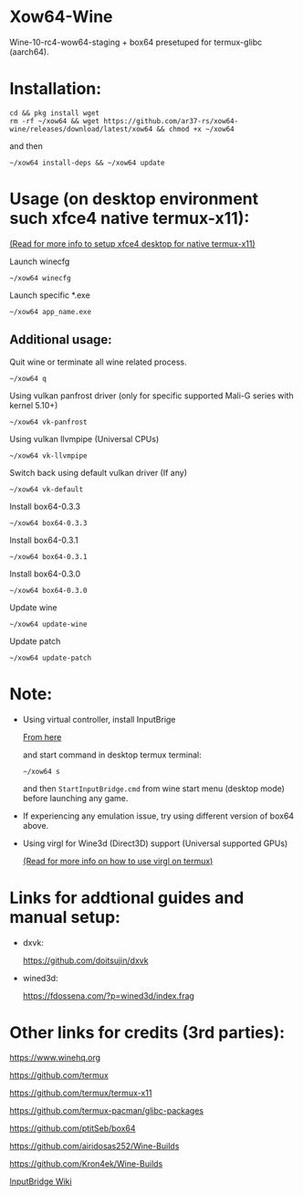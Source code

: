 # Xow64-Wine
Wine-10-rc4-wow64-staging + box64 presetuped for termux-glibc (aarch64).
# Installation:
```
cd && pkg install wget 
rm -rf ~/xow64 && wget https://github.com/ar37-rs/xow64-wine/releases/download/latest/xow64 && chmod +x ~/xow64
```
and then
```
~/xow64 install-deps && ~/xow64 update
```
# Usage (on desktop environment such xfce4 native termux-x11):
[(Read for more info to setup xfce4 desktop for native termux-x11)](https://github.com/ar37-rs/xfce4-termux)

Launch winecfg
```
~/xow64 winecfg
```
Launch specific *.exe
```
~/xow64 app_name.exe
```
## Additional usage:
Quit wine or terminate all wine related process.
```
~/xow64 q
```
Using vulkan panfrost driver (only for specific supported Mali-G series with kernel 5.10+)
```
~/xow64 vk-panfrost
```
Using vulkan llvmpipe (Universal CPUs)
```
~/xow64 vk-llvmpipe
```
Switch back using default vulkan driver (If any)
```
~/xow64 vk-default
```
Install box64-0.3.3
```
~/xow64 box64-0.3.3
```
Install box64-0.3.1
```
~/xow64 box64-0.3.1
```
Install box64-0.3.0
```
~/xow64 box64-0.3.0
```
Update wine
```
~/xow64 update-wine
```
Update patch
```
~/xow64 update-patch
```

# Note:
* Using virtual controller, install InputBrige

    [From here](https://github.com/ar37-rs/xow64-wine/releases/download/latest/InputBridge_v0.1.9.9.apk)

    and start command in desktop termux terminal:
    ```
    ~/xow64 s
    ```
    and then `StartInputBridge.cmd` from wine start menu (desktop mode) before launching any game.
* If experiencing any emulation issue, try using different version of box64 above.
* Using virgl for Wine3d (Direct3D) support (Universal supported GPUs)

    [(Read for more info on how to use virgl on termux)](https://github.com/ar37-rs/virgl-angle-termux)
    
# Links for addtional guides and manual setup:
* dxvk:

    https://github.com/doitsujin/dxvk
* wined3d:

    https://fdossena.com/?p=wined3d/index.frag

# Other links for credits (3rd parties):

https://www.winehq.org

https://github.com/termux

https://github.com/termux/termux-x11

https://github.com/termux-pacman/glibc-packages

https://github.com/ptitSeb/box64

https://github.com/airidosas252/Wine-Builds

https://github.com/Kron4ek/Wine-Builds

[InputBridge Wiki](https://search.brave.com/search?q=InputBrige%20exagear%20wiki&source=web)
